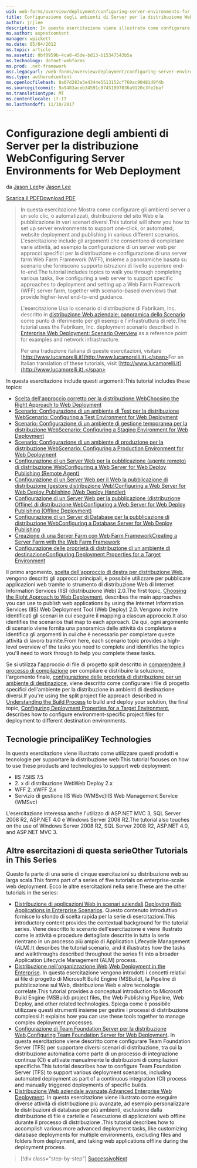 ```yaml
---
uid: web-forms/overview/deployment/configuring-server-environments-for-web-deployment/configuring-server-environments-for-web-deployment
title: Configurazione degli ambienti di Server per la distribuzione Web | Documenti Microsoft
author: jrjlee
description: In questa esercitazione viene illustrato come configurare gli ambienti server a supporto di un solo clic o automatizzato, distribuzione del sito Web e la pubblicazione in vari dello scenario diverse...
ms.author: aspnetcontent
manager: wpickett
ms.date: 05/04/2012
ms.topic: article
ms.assetid: 0bf0959b-4ca8-45de-bd13-b15347543b5a
ms.technology: dotnet-webforms
ms.prod: .net-framework
msc.legacyurl: /web-forms/overview/deployment/configuring-server-environments-for-web-deployment/configuring-server-environments-for-web-deployment
msc.type: authoredcontent
ms.openlocfilehash: 8a07d283e3e4344e5513152cf760ac90481d9f4b
ms.sourcegitcommit: 9a9483aceb34591c97451997036a9120c3fe2baf
ms.translationtype: MT
ms.contentlocale: it-IT
ms.lasthandoff: 11/10/2017
---
```

<a name="configuring-server-environments-for-web-deployment"></a><span data-ttu-id="633c7-103">Configurazione degli ambienti di Server per la distribuzione Web</span><span class="sxs-lookup"><span data-stu-id="633c7-103">Configuring Server Environments for Web Deployment</span></span>
====================
<span data-ttu-id="633c7-104">da [Jason Lee](https://github.com/jrjlee)</span><span class="sxs-lookup"><span data-stu-id="633c7-104">by [Jason Lee](https://github.com/jrjlee)</span></span>

[<span data-ttu-id="633c7-105">Scarica il PDF</span><span class="sxs-lookup"><span data-stu-id="633c7-105">Download PDF</span></span>](https://msdnshared.blob.core.windows.net/media/MSDNBlogsFS/prod.evol.blogs.msdn.com/CommunityServer.Blogs.Components.WeblogFiles/00/00/00/63/56/8130.DeployingWebAppsInEnterpriseScenarios.pdf)

> <span data-ttu-id="633c7-106">In questa esercitazione Mostra come configurare gli ambienti server a un solo clic, o automatizzati, distribuzione del sito Web e la pubblicazione in vari scenari diversi.</span><span class="sxs-lookup"><span data-stu-id="633c7-106">This tutorial will show you how to set up server environments to support one-click, or automated, website deployment and publishing in various different scenarios.</span></span> <span data-ttu-id="633c7-107">L'esercitazione include gli argomenti che consentono di completare varie attività, ad esempio la configurazione di un server web per approcci specifici per la distribuzione e configurazione di una server farm Web Farm Framework (WFF), insieme a panoramiche basata su scenario che forniscono supporto istruzioni di livello superiore end-to-end.</span><span class="sxs-lookup"><span data-stu-id="633c7-107">The tutorial includes topics to walk you through completing various tasks, like configuring a web server to support specific approaches to deployment and setting up a Web Farm Framework (WFF) server farm, together with scenario-based overviews that provide higher-level end-to-end guidance.</span></span>
> 
> <span data-ttu-id="633c7-108">L'esercitazione Usa lo scenario di distribuzione di Fabrikam, Inc. descritto in [distribuzione Web aziendale: panoramica dello Scenario](../deploying-web-applications-in-enterprise-scenarios/enterprise-web-deployment-scenario-overview.md) come punto di riferimento per gli esempi e l'infrastruttura di rete.</span><span class="sxs-lookup"><span data-stu-id="633c7-108">The tutorial uses the Fabrikam, Inc. deployment scenario described in [Enterprise Web Deployment: Scenario Overview](../deploying-web-applications-in-enterprise-scenarios/enterprise-web-deployment-scenario-overview.md) as a reference point for examples and network infrastructure.</span></span>
> 
> <span data-ttu-id="633c7-109">Per una traduzione italiana di queste esercitazioni, visitare [http://www.lucamorelli.it](http://www.lucamorelli.it).</span><span class="sxs-lookup"><span data-stu-id="633c7-109">For an Italian translation of these tutorials, visit [http://www.lucamorelli.it](http://www.lucamorelli.it).</span></span>


<span data-ttu-id="633c7-110">In questa esercitazione include questi argomenti:</span><span class="sxs-lookup"><span data-stu-id="633c7-110">This tutorial includes these topics:</span></span>

- [<span data-ttu-id="633c7-111">Scelta dell'approccio corretto per la distribuzione Web</span><span class="sxs-lookup"><span data-stu-id="633c7-111">Choosing the Right Approach to Web Deployment</span></span>](choosing-the-right-approach-to-web-deployment.md)
- [<span data-ttu-id="633c7-112">Scenario: Configurazione di un ambiente di Test per la distribuzione Web</span><span class="sxs-lookup"><span data-stu-id="633c7-112">Scenario: Configuring a Test Environment for Web Deployment</span></span>](scenario-configuring-a-test-environment-for-web-deployment.md)
- [<span data-ttu-id="633c7-113">Scenario: Configurazione di un ambiente di gestione temporanea per la distribuzione Web</span><span class="sxs-lookup"><span data-stu-id="633c7-113">Scenario: Configuring a Staging Environment for Web Deployment</span></span>](scenario-configuring-a-staging-environment-for-web-deployment.md)
- [<span data-ttu-id="633c7-114">Scenario: Configurazione di un ambiente di produzione per la distribuzione Web</span><span class="sxs-lookup"><span data-stu-id="633c7-114">Scenario: Configuring a Production Environment for Web Deployment</span></span>](scenario-configuring-a-production-environment-for-web-deployment.md)
- [<span data-ttu-id="633c7-115">Configurazione di un Server Web per la pubblicazione (agente remoto) di distribuzione Web</span><span class="sxs-lookup"><span data-stu-id="633c7-115">Configuring a Web Server for Web Deploy Publishing (Remote Agent)</span></span>](configuring-a-web-server-for-web-deploy-publishing-remote-agent.md)
- [<span data-ttu-id="633c7-116">Configurazione di un Server Web per il Web la pubblicazione di distribuzione (gestore distribuzione Web)</span><span class="sxs-lookup"><span data-stu-id="633c7-116">Configuring a Web Server for Web Deploy Publishing (Web Deploy Handler)</span></span>](configuring-a-web-server-for-web-deploy-publishing-web-deploy-handler.md)
- [<span data-ttu-id="633c7-117">Configurazione di un Server Web per la pubblicazione (distribuzione Offline) di distribuzione Web</span><span class="sxs-lookup"><span data-stu-id="633c7-117">Configuring a Web Server for Web Deploy Publishing (Offline Deployment)</span></span>](configuring-a-web-server-for-web-deploy-publishing-offline-deployment.md)
- [<span data-ttu-id="633c7-118">Configurazione di un Server di Database per la pubblicazione di distribuzione Web</span><span class="sxs-lookup"><span data-stu-id="633c7-118">Configuring a Database Server for Web Deploy Publishing</span></span>](configuring-a-database-server-for-web-deploy-publishing.md)
- [<span data-ttu-id="633c7-119">Creazione di una Server Farm con Web Farm Framework</span><span class="sxs-lookup"><span data-stu-id="633c7-119">Creating a Server Farm with the Web Farm Framework</span></span>](creating-a-server-farm-with-the-web-farm-framework.md)
- [<span data-ttu-id="633c7-120">Configurazione delle proprietà di distribuzione di un ambiente di destinazione</span><span class="sxs-lookup"><span data-stu-id="633c7-120">Configuring Deployment Properties for a Target Environment</span></span>](configuring-deployment-properties-for-a-target-environment.md)

<span data-ttu-id="633c7-121">Il primo argomento, [scelta dell'approccio di destra per distribuzione Web](choosing-the-right-approach-to-web-deployment.md), vengono descritti gli approcci principali, è possibile utilizzare per pubblicare applicazioni web tramite lo strumento di distribuzione Web di Internet Information Services (IIS) (distribuzione Web) 2.0.</span><span class="sxs-lookup"><span data-stu-id="633c7-121">The first topic, [Choosing the Right Approach to Web Deployment](choosing-the-right-approach-to-web-deployment.md), describes the main approaches you can use to publish web applications by using the Internet Information Services (IIS) Web Deployment Tool (Web Deploy) 2.0.</span></span> <span data-ttu-id="633c7-122">Vengono inoltre identificati gli scenari in cui eseguire il mapping a ciascun approccio.</span><span class="sxs-lookup"><span data-stu-id="633c7-122">It also identifies the scenarios that map to each approach.</span></span> <span data-ttu-id="633c7-123">Da qui, ogni argomento di scenario viene fornita una panoramica delle attività da completare e identifica gli argomenti in cui che è necessario per completare queste attività di lavoro tramite.</span><span class="sxs-lookup"><span data-stu-id="633c7-123">From here, each scenario topic provides a high-level overview of the tasks you need to complete and identifies the topics you'll need to work through to help you complete these tasks.</span></span>

<span data-ttu-id="633c7-124">Se si utilizza l'approccio di file di progetto split descritto in [comprendere il processo di compilazione](../web-deployment-in-the-enterprise/understanding-the-build-process.md) per compilare e distribuire la soluzione, l'argomento finale, [configurazione delle proprietà di distribuzione per un ambiente di destinazione](configuring-deployment-properties-for-a-target-environment.md), viene descritto come configurare i file di progetto specifici dell'ambiente per la distribuzione in ambienti di destinazione diversi.</span><span class="sxs-lookup"><span data-stu-id="633c7-124">If you're using the split project file approach described in [Understanding the Build Process](../web-deployment-in-the-enterprise/understanding-the-build-process.md) to build and deploy your solution, the final topic, [Configuring Deployment Properties for a Target Environment](configuring-deployment-properties-for-a-target-environment.md), describes how to configure environment-specific project files for deployment to different destination environments.</span></span>

## <a name="key-technologies"></a><span data-ttu-id="633c7-125">Tecnologie principali</span><span class="sxs-lookup"><span data-stu-id="633c7-125">Key Technologies</span></span>

<span data-ttu-id="633c7-126">In questa esercitazione viene illustrato come utilizzare questi prodotti e tecnologie per supportare la distribuzione web:</span><span class="sxs-lookup"><span data-stu-id="633c7-126">This tutorial focuses on how to use these products and technologies to support web deployment:</span></span>

- <span data-ttu-id="633c7-127">IIS 7.5</span><span class="sxs-lookup"><span data-stu-id="633c7-127">IIS 7.5</span></span>
- <span data-ttu-id="633c7-128">2. x di distribuzione Web</span><span class="sxs-lookup"><span data-stu-id="633c7-128">Web Deploy 2.x</span></span>
- <span data-ttu-id="633c7-129">WFF 2. x</span><span class="sxs-lookup"><span data-stu-id="633c7-129">WFF 2.x</span></span>
- <span data-ttu-id="633c7-130">Servizio di gestione IIS Web (WMSvc)</span><span class="sxs-lookup"><span data-stu-id="633c7-130">IIS Web Management Service (WMSvc)</span></span>

<span data-ttu-id="633c7-131">L'esercitazione interessa anche l'utilizzo di ASP.NET MVC 3, SQL Server 2008 R2, ASP.NET 4.0 e Windows Server 2008 R2.</span><span class="sxs-lookup"><span data-stu-id="633c7-131">The tutorial also touches on the use of Windows Server 2008 R2, SQL Server 2008 R2, ASP.NET 4.0, and ASP.NET MVC 3.</span></span>

## <a name="other-tutorials-in-this-series"></a><span data-ttu-id="633c7-132">Altre esercitazioni di questa serie</span><span class="sxs-lookup"><span data-stu-id="633c7-132">Other Tutorials in This Series</span></span>

<span data-ttu-id="633c7-133">Questo fa parte di una serie di cinque esercitazioni su distribuzione web su larga scala.</span><span class="sxs-lookup"><span data-stu-id="633c7-133">This forms part of a series of five tutorials on enterprise-scale web deployment.</span></span> <span data-ttu-id="633c7-134">Ecco le altre esercitazioni nella serie:</span><span class="sxs-lookup"><span data-stu-id="633c7-134">These are the other tutorials in the series:</span></span>

- <span data-ttu-id="633c7-135">[Distribuzione di applicazioni Web in scenari aziendali](../deploying-web-applications-in-enterprise-scenarios/deploying-web-applications-in-enterprise-scenarios.md).</span><span class="sxs-lookup"><span data-stu-id="633c7-135">[Deploying Web Applications in Enterprise Scenarios](../deploying-web-applications-in-enterprise-scenarios/deploying-web-applications-in-enterprise-scenarios.md).</span></span> <span data-ttu-id="633c7-136">Questo contenuto introduttivo fornisce lo sfondo di scelta rapida per la serie di esercitazioni.</span><span class="sxs-lookup"><span data-stu-id="633c7-136">This introductory content provides the contextual background for the tutorial series.</span></span> <span data-ttu-id="633c7-137">Viene descritto lo scenario dell'esercitazione e viene illustrato come le attività e procedure dettagliate descritte in tutta la serie rientrano in un processo più ampio di Application Lifecycle Management (ALM).</span><span class="sxs-lookup"><span data-stu-id="633c7-137">It describes the tutorial scenario, and it illustrates how the tasks and walkthroughs described throughout the series fit into a broader Application Lifecycle Management (ALM) process.</span></span>
- <span data-ttu-id="633c7-138">[Distribuzione nell'organizzazione Web](../web-deployment-in-the-enterprise/web-deployment-in-the-enterprise.md).</span><span class="sxs-lookup"><span data-stu-id="633c7-138">[Web Deployment in the Enterprise](../web-deployment-in-the-enterprise/web-deployment-in-the-enterprise.md).</span></span> <span data-ttu-id="633c7-139">In questa esercitazione vengono introdotti i concetti relativi ai file di progetto di Microsoft Build Engine (MSBuild), la Pipeline di pubblicazione sul Web, distribuzione Web e altre tecnologie correlate.</span><span class="sxs-lookup"><span data-stu-id="633c7-139">This tutorial provides a conceptual introduction to Microsoft Build Engine (MSBuild) project files, the Web Publishing Pipeline, Web Deploy, and other related technologies.</span></span> <span data-ttu-id="633c7-140">Spiega come è possibile utilizzare questi strumenti insieme per gestire i processi di distribuzione complessi.</span><span class="sxs-lookup"><span data-stu-id="633c7-140">It explains how you can use these tools together to manage complex deployment processes.</span></span>
- <span data-ttu-id="633c7-141">[Configurazione di Team Foundation Server per la distribuzione Web](../configuring-team-foundation-server-for-web-deployment/configuring-team-foundation-server-for-web-deployment.md).</span><span class="sxs-lookup"><span data-stu-id="633c7-141">[Configuring Team Foundation Server for Web Deployment](../configuring-team-foundation-server-for-web-deployment/configuring-team-foundation-server-for-web-deployment.md).</span></span> <span data-ttu-id="633c7-142">In questa esercitazione viene descritto come configurare Team Foundation Server (TFS) per supportare diversi scenari di distribuzione, tra cui la distribuzione automatica come parte di un processo di integrazione continua (CI) e attivate manualmente le distribuzioni di compilazioni specifiche.</span><span class="sxs-lookup"><span data-stu-id="633c7-142">This tutorial describes how to configure Team Foundation Server (TFS) to support various deployment scenarios, including automated deployment as part of a continuous integration (CI) process and manually triggered deployments of specific builds.</span></span>
- <span data-ttu-id="633c7-143">[Distribuzione Web aziendale avanzate](../advanced-enterprise-web-deployment/advanced-enterprise-web-deployment.md).</span><span class="sxs-lookup"><span data-stu-id="633c7-143">[Advanced Enterprise Web Deployment](../advanced-enterprise-web-deployment/advanced-enterprise-web-deployment.md).</span></span> <span data-ttu-id="633c7-144">In questa esercitazione viene illustrato come eseguire diverse attività di distribuzione più avanzate, ad esempio personalizzare le distribuzioni di database per più ambienti, esclusione dalla distribuzione di file e cartelle e l'esecuzione di applicazioni web offline durante il processo di distribuzione .</span><span class="sxs-lookup"><span data-stu-id="633c7-144">This tutorial describes how to accomplish various more advanced deployment tasks, like customizing database deployments for multiple environments, excluding files and folders from deployment, and taking web applications offline during the deployment process.</span></span>

>[!div class="step-by-step"]
[<span data-ttu-id="633c7-145">Successivo</span><span class="sxs-lookup"><span data-stu-id="633c7-145">Next</span></span>](choosing-the-right-approach-to-web-deployment.md)
